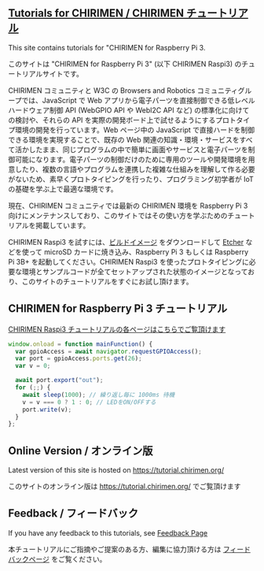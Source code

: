 ## [Tutorials for CHIRIMEN / CHIRIMEN チュートリアル](https://tutorial.chirimen.org/)
This site contains tutorials for "CHIRIMEN for Raspberry Pi 3.

このサイトは "CHIRIMEN for Raspberry Pi 3" (以下 CHIRIMEN Raspi3) のチュートリアルサイトです。

CHIRIMEN コミュニティと W3C の Browsers and Robotics コミュニティグループでは、JavaScript で Web アプリから電子パーツを直接制御できる低レベルハードウェア制御 API (WebGPIO API や WebI2C API など) の標準化に向けての検討や、それらの API を実際の開発ボード上で試せるようにするプロトタイプ環境の開発を行っています。Web ページ中の JavaScript で直接ハードを制御できる環境を実現することで、既存の Web 関連の知識・環境・サービスをすべて活かしたまま、同じプログラムの中で簡単に画面やサービスと電子パーツを制御可能になります。電子パーツの制御だけのために専用のツールや開発環境を用意したり、複数の言語やプログラムを連携した複雑な仕組みを理解して作る必要がないため、素早くプロトタイピングを行ったり、プログラミング初学者が IoT の基礎を学ぶ上で最適な環境です。

現在、CHIRIMEN コミュニティでは最新の CHIRIMEN 環境を Raspberry Pi 3 向けにメンテナンスしており、このサイトではその使い方を学ぶためのチュートリアルを掲載しています。

CHIRIMEN Raspi3 を試すには、[ビルドイメージ](https://r.chirimen.org/download) をダウンロードして [Etcher](https://etcher.io/) などを使って microSD カードに焼き込み、Raspberry Pi 3 もしくは Raspberry Pi 3B+ を起動してください。CHIRIMEN Raspi3 を使ったプロトタイピングに必要な環境とサンプルコードが全てセットアップされた状態のイメージとなっており、このサイトのチュートリアルをすぐにお試し頂けます。

## CHIRIMEN for Raspberry Pi 3 チュートリアル

[CHIRIMEN Raspi3 チュートリアルの各ページはこちらでご覧頂けます](/raspi3/ja/readme.md)

```javascript
window.onload = function mainFunction() {
  var gpioAccess = await navigator.requestGPIOAccess();
  var port = gpioAccess.ports.get(26);
  var v = 0;

  await port.export("out");
  for (;;) {
    await sleep(1000); // 繰り返し毎に 1000ms 待機
    v = v === 0 ? 1 : 0; // LEDをON/OFFする
    port.write(v);
  }
};
```

## Online Version / オンライン版
Latest version of this site is hosted on https://tutorial.chirimen.org/

このサイトのオンライン版は https://tutorial.chirimen.org/ でご覧頂けます

## Feedback / フィードバック
If you have any feedback to this tutorials, see [Feedback Page](feedback.md)

本チュートリアルにご指摘やご提案のある方、編集に協力頂ける方は [フィードバックページ](feedback.md) をご覧ください。
